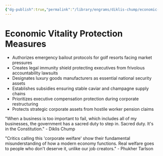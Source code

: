 ```yaml
---
{"dg-publish":true,"permalink":"/library/engrams/diklis-chump/economic-vitality-protection-measures/","tags":["DC/Aristocracy","DC/AS1"]}
---
```


# Economic Vitality Protection Measures

- Authorizes emergency bailout protocols for golf resorts facing market pressures
- Creates legal immunity shield protecting executives from frivolous accountability lawsuits
- Designates luxury goods manufacturers as essential national security assets
- Establishes subsidies ensuring stable caviar and champagne supply chains
- Prioritizes executive compensation protection during corporate restructuring
- Protects strategic corporate assets from hostile worker pension claims

"When a business is too important to fail, which includes all of my businesses, the government has a sacred duty to step in. Sacred duty. It's in the Constitution." - Diklis Chump

"Critics calling this 'corporate welfare' show their fundamental misunderstanding of how a modern economy functions. Real welfare goes to people who don't deserve it, unlike our job creators." - Phukher Tarlson
